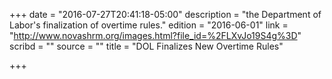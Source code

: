 +++
date = "2016-07-27T20:41:18-05:00"
description = "the Department of Labor's finalization of overtime rules."
edition = "2016-06-01"
link = "http://www.novashrm.org/images.html?file_id=%2FLXvJo19S4g%3D"
scribd = ""
source = ""
title = "DOL Finalizes New Overtime Rules"

+++

